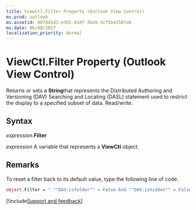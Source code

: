 ```yaml
---
title: ViewCtl.Filter Property (Outlook View Control)
ms.prod: outlook
ms.assetid: 4074d1d3-e3b5-810f-3ba9-3cf5bd1507ab
ms.date: 06/08/2017
localization_priority: Normal
---
```



# ViewCtl.Filter Property (Outlook View Control)

Returns or sets a  **String**that represents the Distributed Authoring and Versioning (DAV) Searching and Locating (DASL) statement used to restrict the display to a specified subset of data. Read/write.


## Syntax

_expression_.**Filter**

_expression_ A variable that represents a  **ViewCtl** object.


## Remarks

To reset a filter back to its default value, type the following line of code. 


```vb
object.Filter = " ""DAV:isfolder"" = False And ""DAV:ishidden"" = False "
```

[!include[Support and feedback](~/includes/feedback-boilerplate.md)]